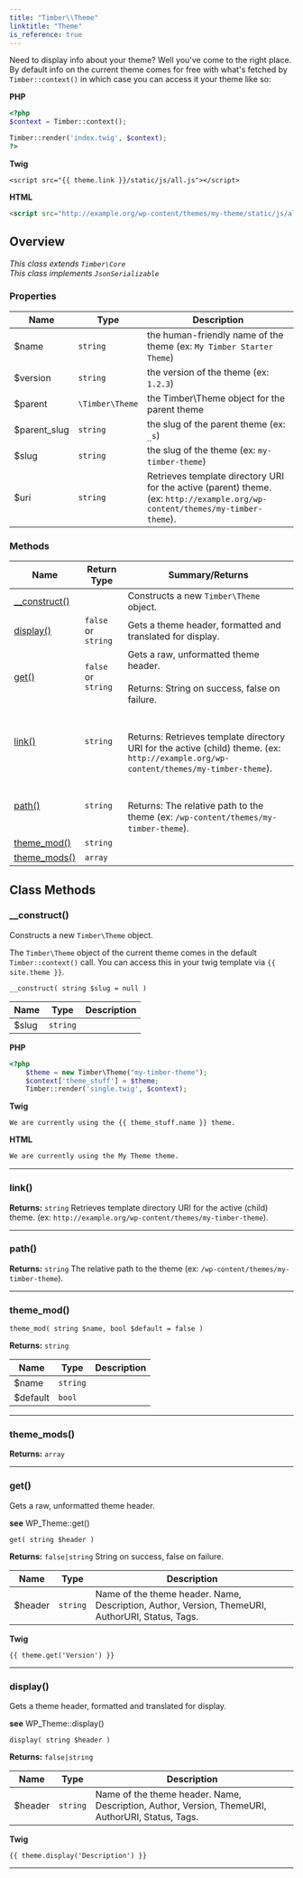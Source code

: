 ```yaml
---
title: "Timber\\​Theme"
linktitle: "Theme"
is_reference: true
---
```


Need to display info about your theme? Well you've come to the right place. By default info on
the current theme comes for free with what's fetched by `Timber::context()` in which case you
can access it your theme like so:

<!--more-->

**PHP**

```php
<?php
$context = Timber::context();

Timber::render('index.twig', $context);
?>
```
**Twig**

```twig
<script src="{{ theme.link }}/static/js/all.js"></script>
```
**HTML**

```html
<script src="http://example.org/wp-content/themes/my-theme/static/js/all.js"></script>
```

## Overview

*This class extends `Timber\Core`*  
*This class implements `JsonSerializable`*  

### Properties

<div class="table-properties">

| Name | Type | Description |
| --- | --- | --- |
| <span class="property-name">$name</span> | <span class="property-type">`string`</span> | <span class="property-description">the human-friendly name of the theme (ex: `My Timber Starter Theme`)</span> |
| <span class="property-name">$version</span> | <span class="property-type">`string`</span> | <span class="property-description">the version of the theme (ex: `1.2.3`)</span> |
| <span class="property-name">$parent</span> | <span class="property-type">`\Timber\Theme`</span> | <span class="property-description">the Timber\Theme object for the parent theme</span> |
| <span class="property-name">$parent_slug</span> | <span class="property-type">`string`</span> | <span class="property-description">the slug of the parent theme (ex: `_s`)</span> |
| <span class="property-name">$slug</span> | <span class="property-type">`string`</span> | <span class="property-description">the slug of the theme (ex: `my-timber-theme`)</span> |
| <span class="property-name">$uri</span> | <span class="property-type">`string`</span> | <span class="property-description">Retrieves template directory URI for the active (parent) theme. (ex: `http://example.org/wp-content/themes/my-timber-theme`).</span> |

</div>

### Methods

<div class="table-methods">

| Name | Return Type | Summary/Returns |
| --- | --- | --- |
| <span class="method-name">[__construct()](#__construct)</span> | <span class="method-type"></span> | <span class="method-description">Constructs a new `Timber\Theme` object.</span> |
| <span class="method-name">[display()](#display)</span> | <span class="method-type">`false` or `string`</span> | <span class="method-description">Gets a theme header, formatted and translated for display.</span> |
| <span class="method-name">[get()](#get)</span> | <span class="method-type">`false` or `string`</span> | <span class="method-description">Gets a raw, unformatted theme header.<br><br><span class="method-return"><span class="method-return-label">Returns:</span> String on success, false on failure.</span></span> |
| <span class="method-name">[link()](#link)</span> | <span class="method-type">`string`</span> | <span class="method-description"><br><br><span class="method-return"><span class="method-return-label">Returns:</span> Retrieves template directory URI for the active (child) theme. (ex: `http://example.org/wp-content/themes/my-timber-theme`).</span></span> |
| <span class="method-name">[path()](#path)</span> | <span class="method-type">`string`</span> | <span class="method-description"><br><br><span class="method-return"><span class="method-return-label">Returns:</span> The relative path to the theme (ex: `/wp-content/themes/my-timber-theme`).</span></span> |
| <span class="method-name">[theme_mod()](#theme_mod)</span> | <span class="method-type">`string`</span> | <span class="method-description"></span> |
| <span class="method-name">[theme_mods()](#theme_mods)</span> | <span class="method-type">`array`</span> | <span class="method-description"></span> |

</div>


## Class Methods

### \_\_construct()

Constructs a new `Timber\Theme` object.

The `Timber\Theme` object of the current theme comes in the default `Timber::context()`
call. You can access this in your twig template via `{{ site.theme }}`.

`__construct( string $slug = null )`

| Name | Type | Description |
| --- | --- | --- |
| $slug | `string` |  |

**PHP**

```php
<?php
    $theme = new Timber\Theme("my-timber-theme");
    $context['theme_stuff'] = $theme;
    Timber::render('single.twig', $context);
```
**Twig**

```twig
We are currently using the {{ theme_stuff.name }} theme.
```
**HTML**

```html
We are currently using the My Theme theme.
```

---

### link()

**Returns:** `string` Retrieves template directory URI for the active (child) theme. (ex: `http://example.org/wp-content/themes/my-timber-theme`).

---

### path()

**Returns:** `string` The relative path to the theme (ex: `/wp-content/themes/my-timber-theme`).

---

### theme\_mod()

`theme_mod( string $name, bool $default = false )`

**Returns:** `string` 

| Name | Type | Description |
| --- | --- | --- |
| $name | `string` |  |
| $default | `bool` |  |

---

### theme\_mods()

**Returns:** `array` 

---

### get()

Gets a raw, unformatted theme header.

**see** WP_Theme::get()

`get( string $header )`

**Returns:** `false|string` String on success, false on failure.

| Name | Type | Description |
| --- | --- | --- |
| $header | `string` | Name of the theme header. Name, Description, Author, Version, ThemeURI, AuthorURI, Status, Tags. |

**Twig**

```twig
{{ theme.get('Version') }}
```

---

### display()

Gets a theme header, formatted and translated for display.

**see** WP_Theme::display()

`display( string $header )`

**Returns:** `false|string` 

| Name | Type | Description |
| --- | --- | --- |
| $header | `string` | Name of the theme header. Name, Description, Author, Version, ThemeURI, AuthorURI, Status, Tags. |

**Twig**

```twig
{{ theme.display('Description') }}
```

---


